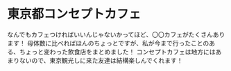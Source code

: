 # 東京都コンセプトカフェ


なんでもカフェつければいいんじゃないかってほど、〇〇カフェがたくさんあります！
母体数に比べればほんのちょっとですが、私が今まで行ったことのある、ちょっと変わった飲食店をまとめました！
コンセプトカフェは地方にはあまりないので、東京観光しに来た友達は結構楽しんでくれます！
